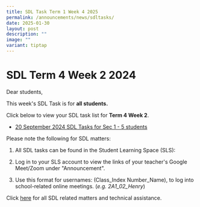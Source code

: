 ```yaml
---
title: SDL Task Term 1 Week 4 2025
permalink: /announcements/news/sdltasks/
date: 2025-01-30
layout: post
description: ""
image: ""
variant: tiptap
---
```

<h1>SDL Term 4 Week 2 2024</h1>
<p>Dear students,</p>
<p>This week's SDL Task is for <strong>all students.</strong>
</p>
<p>Click below to view your SDL task list for <strong>Term 4 Week 2</strong>.</p>
<ul data-tight="true" class="tight">
<li>
<p><a href="https://docs.google.com/spreadsheets/d/e/2PACX-1vQw1e3UdWumnL1-l19jQei_cQOh4WZeIX4YGF8rj5EvYsNrhLWPty8KzAGgVBpcLvIHbLhOpU-9BRQY/pubhtml" rel="noopener noreferrer nofollow" target="_blank">20 September 2024 SDL Tasks for Sec 1 - 5 students</a>
</p>
</li>
</ul>
<p>Please note the following for SDL matters:</p>
<ol data-tight="true" class="tight">
<li>
<p>All SDL tasks can be found in the Student Learning Space (SLS):</p>
</li>
<li>
<p>Log in to your SLS account to view the links of your teacher's Google
Meet/Zoom under "Announcement".</p>
</li>
<li>
<p>Use this format for usernames: (Class_Index Number_Name), to log into
school-related online meetings. (<em>e.g. 2A1_02_Henry</em>)</p>
</li>
</ol>
<p>Click <a href="https://www.bukitbatoksec.moe.edu.sg/useful-resources/Students/fhbl-seek-discover-and-learn-sdl-fhbl-matters/" rel="noopener noreferrer nofollow" target="_blank">here</a> for
all SDL related matters and technical assistance.</p>